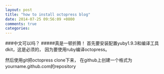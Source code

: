 ```yaml
---
layout: post
title: "how to install octopress blog"
date: 2014-07-25 09:56:09 +0800
comments: true
categories: 
---
```

###中文可以吗？
#####真是一顿折腾！
首先要安装配置yuby1.9.3和编译工具dkit，这是必须的，
因为要使用ruby编译octopress。

然后使用git把octopress clone下来，
在github上创建一个格式为yourname.github.com的repository
